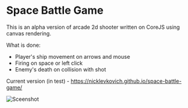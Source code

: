 # Space Battle Game
This is an alpha version of arcade 2d shooter written on CoreJS using canvas rendering.

What is done:
* Player's ship movement on arrows and mouse
* Firing on space or left click
* Enemy's death on collision with shot

Current version (in test) - https://nicklevkovich.github.io/space-battle-game/

![Sceenshot](https://telegra.ph/file/bb6caf4fffa8f4de31384.png)
